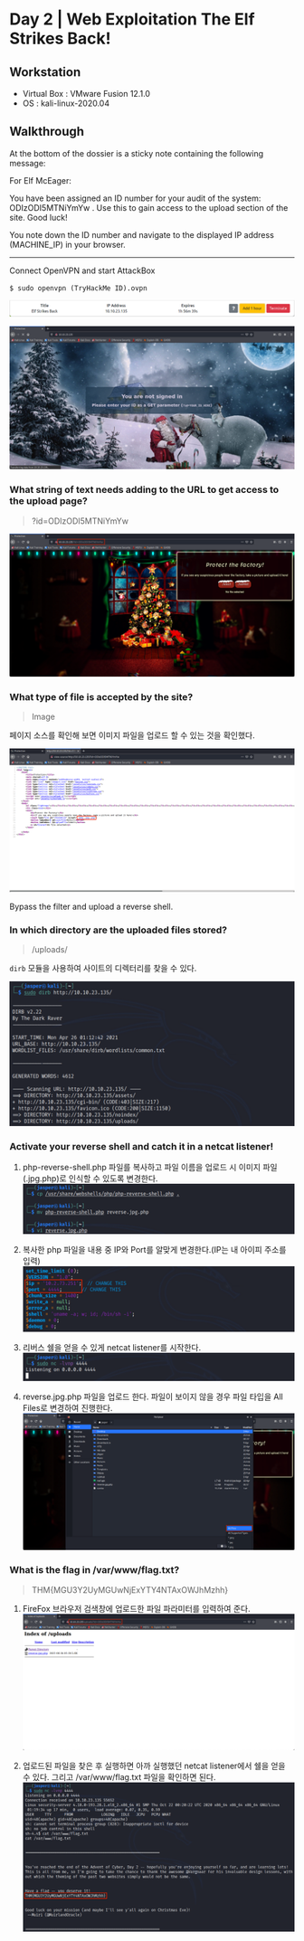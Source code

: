# Day 2 | Web Exploitation The Elf Strikes Back!

## Workstation
- Virtual Box : VMware Fusion 12.1.0
- OS : kali-linux-2020.04


## Walkthrough
At the bottom of the dossier is a sticky note containing the following message:

For Elf McEager:

You have been assigned an ID number for your audit of the system: ODIzODI5MTNiYmYw . Use this to gain access to the upload section of the site.
Good luck!

You note down the ID number and navigate to the displayed IP address (MACHINE_IP) in your browser.

***

Connect OpenVPN and start AttackBox

```
$ sudo openvpn (TryHackMe ID).ovpn
```

![attackbox](https://github.com/jasperkim425/Walkthrough/blob/main/TryHackMe/25%20Days%20of%20Cyber%20Security/Day%202/image/attackbox.png)

![ip](https://github.com/jasperkim425/Walkthrough/blob/main/TryHackMe/25%20Days%20of%20Cyber%20Security/Day%202/image/ip.png)

### What string of text needs adding to the URL to get access to the upload page?

> ?id=ODIzODI5MTNiYmYw

![id](https://github.com/jasperkim425/Walkthrough/blob/main/TryHackMe/25%20Days%20of%20Cyber%20Security/Day%202/image/id.png)

### What type of file is accepted by the site?

> Image

페이지 소스를 확인해 보면 이미지 파일을 업로드 할 수 있는 것을 확인했다.

![source](https://github.com/jasperkim425/Walkthrough/blob/main/TryHackMe/25%20Days%20of%20Cyber%20Security/Day%202/image/source.png)

Bypass the filter and upload a reverse shell.

### In which directory are the uploaded files stored?

> /uploads/

`dirb` 모듈을 사용하여 사이트의 디렉터리를 찾을 수 있다.

![dirb](https://github.com/jasperkim425/Walkthrough/blob/main/TryHackMe/25%20Days%20of%20Cyber%20Security/Day%202/image/dirb.png)

### Activate your reverse shell and catch it in a netcat listener!

1. php-reverse-shell.php 파일를 복사하고 파일 이름을 업로드 시 이미지 파일(.jpg.php)로 인식할 수 있도록 변경한다.
![php](https://github.com/jasperkim425/Walkthrough/blob/main/TryHackMe/25%20Days%20of%20Cyber%20Security/Day%202/image/php.png)

2. 복사한 php 파일을 내용 중 IP와 Port를 알맞게 변경한다.(IP는 내 아이피 주소를 입력)
![setting](https://github.com/jasperkim425/Walkthrough/blob/main/TryHackMe/25%20Days%20of%20Cyber%20Security/Day%202/image/setting.png)

3. 리버스 쉘을 얻을 수 있게 netcat listener를 시작한다.
![nc](https://github.com/jasperkim425/Walkthrough/blob/main/TryHackMe/25%20Days%20of%20Cyber%20Security/Day%202/image/nc.png)

4. reverse.jpg.php 파일을 업로드 한다. 파일이 보이지 않을 경우 파일 타입을 All Files로 변경하여 진행한다.
![upload](https://github.com/jasperkim425/Walkthrough/blob/main/TryHackMe/25%20Days%20of%20Cyber%20Security/Day%202/image/upload.png)

### What is the flag in /var/www/flag.txt?

> THM{MGU3Y2UyMGUwNjExYTY4NTAxOWJhMzhh}

1. FireFox 브라우저 검색창에 업로드한 파일 파라미터를 입력하여 준다.
![file](https://github.com/jasperkim425/Walkthrough/blob/main/TryHackMe/25%20Days%20of%20Cyber%20Security/Day%202/image/file.png)

2. 업로드된 파일을 찾은 후 실행하면 아까 실행했던 netcat listener에서 쉘을 얻을 수 있다. 그리고 /var/www/flag.txt 파일을 확인하면 된다.
![flag](https://github.com/jasperkim425/Walkthrough/blob/main/TryHackMe/25%20Days%20of%20Cyber%20Security/Day%202/image/flag.png)
